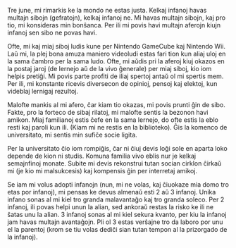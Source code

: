 Tre june, mi rimarkis ke la mondo ne estas justa. Kelkaj infanoj havas multajn sibojn (gefratojn), kelkaj infanoj ne. Mi havas multajn sibojn, kaj pro tio, mi konsideras min bonŝanca. Per ili mi povis havi multajn aferojn kiujn infanoj sen sibo ne povas havi.

Ofte, mi kaj miaj siboj ludis kune per Nintendo GameCube kaj Nintendo Wii. Laŭ mi, la plej bona amuza maniero videoludi estas fari tion kun aliaj uloj en la sama ĉambro per la sama ludo. Ofte, mi aŭdis pri la aferoj kiuj okazos en la postaj jaroj (de lernejo aŭ de la vivo ĝenerale) per miaj siboj, kio iom helpis pretiĝi. Mi povis parte profiti de iliaj spertoj antaŭ ol mi spertis mem. Per ili, mi konstante ricevis diversecon de opinioj, pensoj kaj elektoj, kun videblaj lernigaj rezultoj.

Malofte mankis al mi afero, ĉar kiam tio okazas, mi povis prunti ĝin de sibo. Fakte, pro la forteco de sibaj rilatoj, mi malofte sentis la bezonon havi amikon. Miaj familianoj estis ĉefe en la sama lernejo, do ofte estis la eblo resti kaj paroli kun ili. (Kiam mi ne restis en la biblioteko). Ĝis la komenco de universitato, mi sentis min sufiĉe socie ligita.

Per la universitato ĉio iom rompiĝis, ĉar ni ĉiuj devis loĝi sole en aparta loko depende de kion ni studis. Komuna familia vivo eblis nur je kelkaj semajnfinoj monate. Subite mi devis rekonstrui tutan socian cirklon ĉirkaŭ mi (je kio mi malsukcesis) kaj kompensis ĝin per interretaj amikoj.

Se iam mi volus adopti infanojn (nun, mi ne volas, kaj ĉiuokaze mia domo tro etas por infanoj), mi pensas ke devus almenaŭ esti 2 aŭ 3 infanoj. Unika infano sonas al mi kiel tro granda malavantaĝo kaj tro granda soleco. Per 2 infanoj, ili povas helpi unun la alian, sed ankoraŭ restas la risko ke ili ne ŝatas unu la alian. 3 infanoj sonas al mi kiel sekura kvanto, per kiu la infanoj jam havas multajn avantaĝojn. Pli ol 3 estas verŝajne tro da laboro por unu el la parentoj (krom se tiu volas dediĉi sian tutan tempon al la prizorgado de la infanoj).